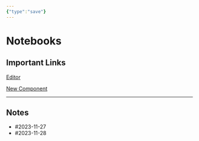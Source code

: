```yaml
---
{"type":"save"}
---
```

# Notebooks


## Important Links

[Editor](/lnsy-edit/lnsy-edit.html?&file_path=index.md)

[New Component](/dev-components/generate-new-component/generate-new-component.html)

---

## Notes

- #2023-11-27
- #2023-11-28
